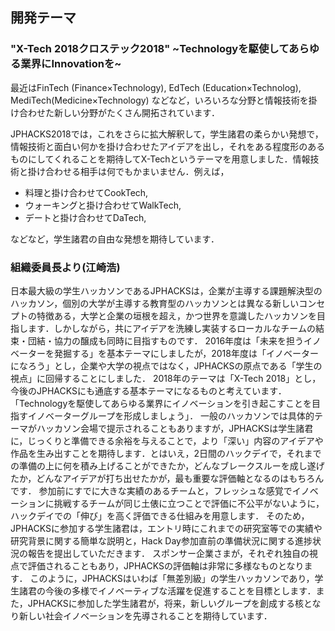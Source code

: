 ## 開発テーマ
### "X-Tech 2018クロステック2018" ~Technologyを駆使してあらゆる業界にInnovationを~

最近はFinTech (Finance×Technology), EdTech (Education×Technolog), MediTech(Medicine×Technology) などなど，いろいろな分野と情報技術を掛け合わせた新しい分野がたくさん開拓されています．

JPHACKS2018では，これをさらに拡大解釈して，学生諸君の柔らかい発想で，情報技術と面白い何かを掛け合わせたアイデアを出し，それをある程度形のあるものにしてくれることを期待してX-Techというテーマを用意しました．情報技術と掛け合わせる相手は何でもかまいません．例えば，

- 料理と掛け合わせてCookTech,
- ウォーキングと掛け合わせてWalkTech,
- デートと掛け合わせてDaTech,

などなど，学生諸君の自由な発想を期待しています．


### 組織委員長より(江崎浩)

日本最大級の学生ハッカソンであるJPHACKSは，企業が主導する課題解決型のハッカソン，個別の大学が主導する教育型のハッカソンとは異なる新しいコンセプトの特徴ある，大学と企業の垣根を超え，かつ世界を意識したハッカソンを目指します．しかしながら，共にアイデアを洗練し実装するローカルなチームの結束・団結・協力の醸成も同時に目指すものです．
2016年度は「未来を担うイノベーターを発掘する」を基本テーマにしましたが，2018年度は「イノベーターになろう」とし，企業や大学の視点ではなく，JPHACKSの原点である「学生の視点」に回帰することにしました． 2018年のテーマは「X-Tech 2018」とし，今後のJPHACKSにも通底する基本テーマになるものと考えています．「Technologyを駆使してあらゆる業界にイノベーションを引き起こすことを目指すイノベーターグループを形成しましょう」．
一般のハッカソンでは具体的テーマがハッカソン会場で提示されることもありますが，JPHACKSは学生諸君に，じっくりと準備できる余裕を与えることで，より「深い」内容のアイデアや作品を生み出すことを期待します．とはいえ，2日間のハックデイで，それまでの準備の上に何を積み上げることができたか，どんなブレークスルーを成し遂げたか，どんなアイデアが打ち出せたかが，最も重要な評価軸となるのはもちろんです．
参加前にすでに大きな実績のあるチームと，フレッシュな感覚でイノベーションに挑戦するチームが同じ土俵に立つことで評価に不公平がないように，ハックデイでの「伸び」を高く評価できる仕組みを用意します．
そのため，JPHACKSに参加する学生諸君は，エントリ時にこれまでの研究室等での実績や研究背景に関する簡単な説明と，Hack Day参加直前の準備状況に関する進捗状況の報告を提出していただきます．
スポンサー企業さまが，それぞれ独自の視点で評価されることもあり，JPHACKSの評価軸は非常に多様なものとなります．
このように，JPHACKSはいわば「無差別級」の学生ハッカソンであり，学生諸君の今後の多様でイノベーティブな活躍を促進することを目標とします．また，JPHACKSに参加した学生諸君が，将来，新しいグループを創成する核となり新しい社会イノベーションを先導されることを期待しています．
